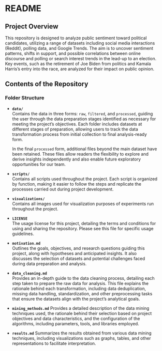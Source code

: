 # **README**

## **Project Overview**

This repository is designed to analyze public sentiment toward political candidates, utilizing a range of datasets including social media interactions (Reddit), polling data, and Google Trends. The aim is to uncover sentiment patterns, shifts in support, and possible correlations between online discourse and polling or search interest trends in the lead-up to an election. Key events, such as the retirement of Joe Biden from politics and Kamala Harris’s entry into the race, are analyzed for their impact on public opinion.

## **Contents of the Repository**

### **Folder Structure**

- **`data/`**  
  Contains the data in three forms: `raw`, `filtered`, and `processed`, guiding the user through the data preparation stages identified as necessary for meeting the project’s objectives. Each folder includes datasets at different stages of preparation, allowing users to track the data transformation process from initial collection to final analysis-ready form.

  In the final `processed` form, additional files beyond the main dataset have been retained. These files allow readers the flexibility to explore and derive insights independently and also enable future exploratory opportunities for our team.

- **`scripts/`**  
  Contains all scripts used throughout the project. Each script is organized by function, making it easier to follow the steps and replicate the processes carried out during project development.

- **`visualizations/`**  
  Contains all images used for visualization purposes of experiments run throughout the project.

- **`LICENSE`**  
  The usage license for this project, detailing the terms and conditions for using and sharing the repository. Please see this file for specific usage guidelines.

- **`motivation.md`**  
  Outlines the goals, objectives, and research questions guiding this project, along with hypotheses and anticipated insights. It also discusses the selection of datasets and potential challenges faced during data preparation and analysis.

- **`data_cleaning.md`**  
  Provides an in-depth guide to the data cleaning process, detailing each step taken to prepare the raw data for analysis. This file explains the rationale behind each transformation, including data deduplication, missing data handling, standardization, and other preprocessing tasks that ensure the datasets align with the project’s analytical goals.

- **`mining_methods.md`**
  Provides a detailed description of the data mining techniques used, the rationale behind their selection based on project objectives and data characteristics, and the configuration of the algorithms, including parameters, tools, and libraries employed.
- **`results.md`**
  Summarizes the results obtained from various data mining techniques, including visualizations such as graphs, tables, and other representations to facilitate interpretation.
